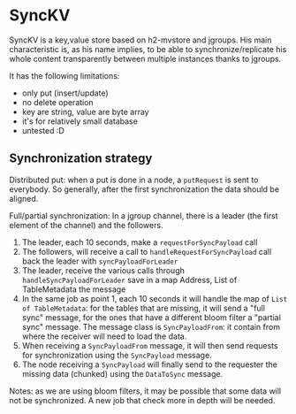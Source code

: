 SyncKV
======

SyncKV is a key,value store based on h2-mvstore and jgroups.
His main characteristic is, as his name implies, to be able to 
synchronize/replicate his whole content transparently between multiple 
instances thanks to jgroups.

It has the following limitations:

 - only put (insert/update)
 - no delete operation
 - key are string, value are byte array
 - it's for relatively small database
 - untested :D
 
 
 
 Synchronization strategy
 ------------------------
 
 Distributed put: when a put is done in a node, a `putRequest` is sent to everybody. So generally, after the first
 synchronization the data should be aligned.
 
 
 Full/partial synchronization: In a jgroup channel, there is a leader (the first element of the channel) 
 and the followers.
 
 1. The leader, each 10 seconds, make a `requestForSyncPayload` call
 2. The followers, will receive a call to `handleRequestForSyncPayload` call back the leader 
    with `syncPayloadForLeader` 
 3. The leader, receive the various calls through `handleSyncPayloadForLeader` save in a map Address, List of TableMetadata
    the message
 4. In the same job as point 1, each 10 seconds it will handle the map of `List of TableMetadata`:
    for the tables that are missing, it will send a "full sync" message, for the ones that have
    a different bloom filter a "partial sync" message. 
    The message class is `SyncPayloadFrom`: it contain from where the receiver will need to load the data.
 5. When receiving a `SyncPayloadFrom` message, it will then send requests for synchronization using the `SyncPayload`
    message.
 6. The node receiving a `SyncPayload` will finally send to the requester the missing data 
    (chunked) using the `DataToSync` message.
 
 Notes: as we are using bloom filters, it may be possible that some data will not be synchronized. A new job that
 check more in depth will be needed.